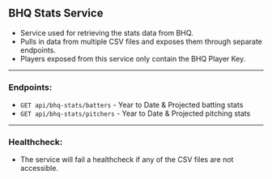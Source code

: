 ## BHQ Stats Service
* Service used for retrieving the stats data from BHQ. 
* Pulls in data from multiple CSV files and exposes them through separate endpoints. 
* Players exposed from this service only contain the BHQ Player Key.

---
### Endpoints:
* `GET api/bhq-stats/batters` - Year to Date & Projected batting stats
* `GET api/bhq-stats/pitchers` - Year to Date & Projected pitching stats

---
### Healthcheck:
* The service will fail a healthcheck if any of the CSV files are not accessible. 
